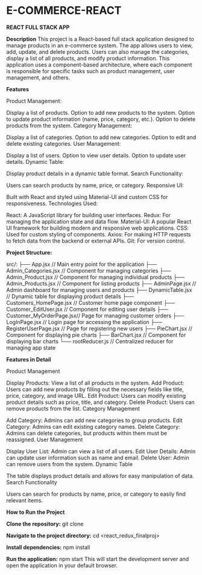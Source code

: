 # E-COMMERCE-REACT
**REACT FULL STACK APP**

**Description**
This project is a React-based  full stack application designed to manage products in an e-commerce system. The app allows users to view, add, update, and delete products. Users can also manage the categories, display a list of all products, and modify product information. This application uses a component-based architecture, where each component is responsible for specific tasks such as product management, user management, and others.

**Features**

Product Management:

Display a list of products.
Option to add new products to the system.
Option to update product information (name, price, category, etc.).
Option to delete products from the system.
Category Management:

Display a list of categories.
Option to add new categories.
Option to edit and delete existing categories.
User Management:

Display a list of users.
Option to view user details.
Option to update user details.
Dynamic Table:

Display product details in a dynamic table format.
Search Functionality:

Users can search products by name, price, or category.
Responsive UI:

Built with React and styled using Material-UI and custom CSS for responsiveness.
Technologies Used:

React: A JavaScript library for building user interfaces.
Redux: For managing the application state and data flow.
Material-UI: A popular React UI framework for building modern and responsive web applications.
CSS: Used for custom styling of components.
Axios: For making HTTP requests to fetch data from the backend or external APIs.
Git: For version control.

**Project Structure:**

src/:
  ├── App.jsx                 // Main entry point for the application
  ├── Admin_Categories.jsx    // Component for managing categories
  ├── Admin_Product.jsx       // Component for managing individual products
  ├── Admin_Products.jsx      // Component for listing products
  ├── AdminPage.jsx           // Admin dashboard for managing users and products
  ├── DynamicTable.jsx        // Dynamic table for displaying product details
  ├── Customers_HomePage.jsx  // Customer home page component
  ├── Customer_EditUser.jsx   // Component for editing user details
  ├── Customer_MyOrderPage.jsx// Page for managing customer orders
  ├── LogInPage.jsx           // Login page for accessing the application
  ├── RegisterUserPage.jsx    // Page for registering new users
  ├── PieChart.jsx            // Component for displaying pie charts
  ├── BarChart.jsx            // Component for displaying bar charts
  └── rootReducer.js          // Centralized reducer for managing app state

**Features in Detail**

Product Management

Display Products: View a list of all products in the system.
Add Product: Users can add new products by filling out the necessary fields like title, price, category, and image URL.
Edit Product: Users can modify existing product details such as price, title, and category.
Delete Product: Users can remove products from the list.
Category Management

Add Category: Admins can add new categories to group products.
Edit Category: Admins can edit existing category names.
Delete Category: Admins can delete categories, but products within them must be reassigned.
User Management

Display User List: Admin can view a list of all users.
Edit User Details: Admin can update user information such as name and email.
Delete User: Admin can remove users from the system.
Dynamic Table

The table displays product details and allows for easy manipulation of data.
Search Functionality

Users can search for products by name, price, or category to easily find relevant items.

**How to Run the Project**

**Clone the repository:**
git clone <repository-url>

**Navigate to the project directory:**
cd <react_redux_finalproj>

**Install dependencies:**
npm install

**Run the application:**
npm start
This will start the development server and open the application in your default browser.
